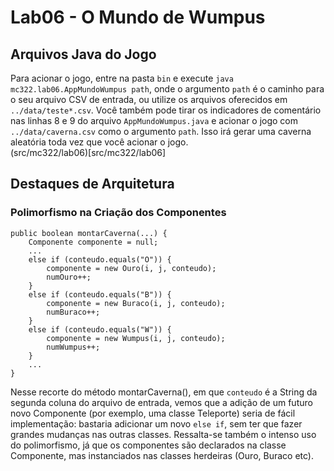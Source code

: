 # Lab06 - O Mundo de Wumpus

## Arquivos Java do Jogo
Para acionar o jogo, entre na pasta `bin` e execute `java mc322.lab06.AppMundoWumpus path`, onde o argumento `path` é o caminho para o seu arquivo CSV de entrada, ou utilize os arquivos oferecidos em `../data/teste*.csv`. 
Você também pode tirar os indicadores de comentário nas linhas 8 e 9 do arquivo `AppMundoWumpus.java` e acionar o jogo com `../data/caverna.csv` como o argumento `path`. Isso irá gerar uma caverna aleatória toda vez que você acionar o jogo.  
(src/mc322/lab06)[src/mc322/lab06]

## Destaques de Arquitetura
### Polimorfismo na Criação dos Componentes
```
public boolean montarCaverna(...) {
    Componente componente = null;
    ...
    else if (conteudo.equals("O")) {
        componente = new Ouro(i, j, conteudo);
        numOuro++;
    }	
    else if (conteudo.equals("B")) {
        componente = new Buraco(i, j, conteudo);
        numBuraco++;
    }
    else if (conteudo.equals("W")) {
        componente = new Wumpus(i, j, conteudo);
        numWumpus++;
    } 
    ...
}
```
Nesse recorte do método montarCaverna(), em que `conteudo` é a String da segunda coluna do arquivo de entrada, vemos que a adição de um futuro novo Componente (por exemplo, uma classe Teleporte) seria de fácil implementação: bastaria adicionar um novo `else if`, sem ter que fazer grandes mudanças nas outras classes. Ressalta-se também o intenso uso do polimorfismo, já que os componentes são declarados na classe Componente, mas instanciados nas classes herdeiras (Ouro, Buraco etc).
